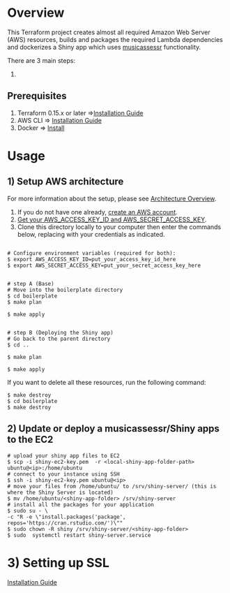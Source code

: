 # Overview 

This Terraform project creates almost all required Amazon Web Server (AWS) resources, builds and packages the required Lambda dependencies and dockerizes a Shiny app which uses [musicassessr](https://github.com/syntheso/musicassessr) functionality.

There are 3 main steps:

1) 


## Prerequisites
1. Terraform 0.15.x or later =>[Installation Guide](https://www.terraform.io/downloads.html)
2. AWS CLI => [Installation Guide](https://aws.amazon.com/cli/)
3. Docker => [Install](https://www.docker.com/)


# Usage

## 1) Setup AWS architecture
For more information about the setup, please see [Architecture Overview]().

1) If you do not have one already, [create an AWS account](https://aws.amazon.com/resources/create-account/).
2) [Get your AWS_ACCESS_KEY_ID and AWS_SECRET_ACCESS_KEY](https://docs.aws.amazon.com/sdk-for-javascript/v2/developer-guide/getting-your-credentials.html). 
3) Clone this directory locally to your computer then enter the commands below, replacing with your credentials as indicated.

```

# Configure environment variables (required for both):
$ export AWS_ACCESS_KEY_ID=put_your_access_key_id_here
$ export AWS_SECRET_ACCESS_KEY=put_your_secret_access_key_here


# step A (Base)
# Move into the boilerplate directory
$ cd boilerplate
$ make plan

$ make apply


# step B (Deploying the Shiny app)
# Go back to the parent directory
$ cd ..

$ make plan

$ make apply

```

If you want to delete all these resources, run the following command:

```
$ make destroy
$ cd boilerplate
$ make destroy
```
## 2) Update or deploy a musicassessr/Shiny apps to the EC2

```
# upload your shiny app files to EC2
$ scp -i shiny-ec2-key.pem  -r <local-shiny-app-folder-path>  ubuntu@<ip>:/home/ubuntu
# connect to your instance using SSH
$ ssh -i shiny-ec2-key.pem ubuntu@<ip>
# move your files from /home/ubuntu/ to /srv/shiny-server/ (this is where the Shiny Server is located)
$ mv /home/ubuntu/<shiny-app-folder> /srv/shiny-server
# install all the packages for your application
$ sudo su - \
-c "R -e \"install.packages('package', repos='https://cran.rstudio.com/')\""
$ sudo chown -R shiny /srv/shiny-server/<shiny-app-folder>
$ sudo  systemctl restart shiny-server.service
```
# 3) Setting up SSL 
[Installation Guide](https://github.com/mcetn/shiny-app-aws/blob/main/ssl.md)



